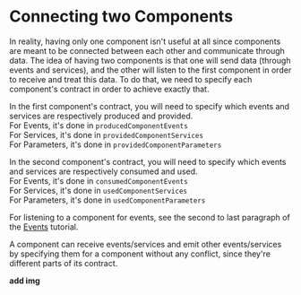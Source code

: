 # Connecting two Components
In reality, having only one component isn't useful at all since components are meant to be connected between each other and communicate through data.
The idea of having two components is that one will send data (through events and services), and the other will listen to the first component in order to receive and treat this data.
To do that, we need to specify each component's contract in order to achieve exactly that.

In the first component's contract, you will need to specify which events and services are respectively produced and provided. \
For Events, it's done in `producedComponentEvents` \
For Services, it's done in `providedComponentServices` \
For Parameters, it's done in `providedComponentParameters`

In the second component's contract, you will need to specify which events and services are respectively consumed and used. \
For Events, it's done in `consumedComponentEvents` \
For Services, it's done in `usedComponentServices` \
For Parameters, it's done in `usedComponentParameters`

For listening to a component for events, see the second to last paragraph of the [Events](https://github.com/OpenSmock/Molecule/blob/main/documentation/Creating%20Events.md) tutorial.

A component can receive events/services and emit other events/services by specifying them for a component without any conflict, since they're different parts of its contract.

**add img**
